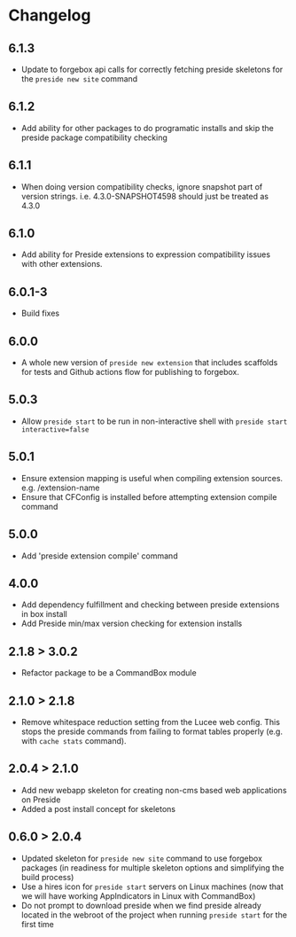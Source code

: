 # Changelog

## 6.1.3

* Update to forgebox api calls for correctly fetching preside skeletons for the `preside new site` command

## 6.1.2

* Add ability for other packages to do programatic installs and skip the preside package compatibility checking

## 6.1.1

* When doing version compatibility checks, ignore snapshot part of version strings. i.e. 4.3.0-SNAPSHOT4598 should just be treated as 4.3.0

## 6.1.0

* Add ability for Preside extensions to expression compatibility issues with other extensions.

## 6.0.1-3

* Build fixes

## 6.0.0

* A whole new version of `preside new extension` that includes scaffolds for tests and Github actions flow for publishing to forgebox.

## 5.0.3

* Allow `preside start` to be run in non-interactive shell with `preside start interactive=false`

## 5.0.1

* Ensure extension mapping is useful when compiling extension sources. e.g. /extension-name
* Ensure that CFConfig is installed before attempting extension compile command

## 5.0.0

* Add 'preside extension compile' command

## 4.0.0

* Add dependency fulfillment and checking between preside extensions in box install
* Add Preside min/max version checking for extension installs

## 2.1.8 > 3.0.2

* Refactor package to be a CommandBox module

## 2.1.0 > 2.1.8

* Remove whitespace reduction setting from the Lucee web config. This stops the preside commands from failing to format tables properly (e.g. with `cache stats` command).

## 2.0.4 > 2.1.0

* Add new webapp skeleton for creating non-cms based web applications on Preside
* Added a post install concept for skeletons

## 0.6.0 > 2.0.4

* Updated skeleton for `preside new site` command to use forgebox packages (in readiness for multiple skeleton options and simplifying the build process)
* Use a hires icon for `preside start` servers on Linux machines (now that we will have working AppIndicators in Linux with CommandBox)
* Do not prompt to download preside when we find preside already located in the webroot of the project when running `preside start` for the first time
